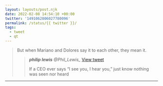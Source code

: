 ```yaml
---
layout: layouts/post.njk
date: 2022-02-08 14:54:10 +00:00
twitter: '1491062806027780096'
permalink: /status/{{ twitter }}/
tags: 
  - tweet
  - qt
---
```


> But when Mariano and Dolores say it to each other, they mean it. 
> 
> > <cite>**philip lewis** @Phil_Lewis_</cite> [View tweet](https://twitter.com/Phil_Lewis_/status/1490704114858315785)
> > 
> > If a CEO ever says “I see you, I hear you,” just know nothing was seen nor heard

---
